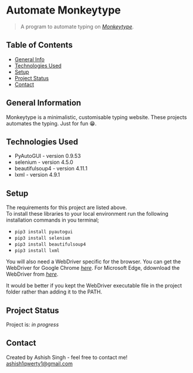 # Automate Monkeytype

> A program to automate typing on [_Monkeytype_](https://monkeytype.com/).

## Table of Contents
* [General Info](#general-information)
* [Technologies Used](#technologies-used)
* [Setup](#setup)
* [Project Status](#project-status)
* [Contact](#contact)
<!-- * [License](#license) -->


## General Information

Monkeytype is a minimalistic, customisable typing website. These projects automates the typing. Just for fun 😁.

## Technologies Used

* PyAutoGUI - version 0.9.53
* selenium - version 4.5.0
* beautifulsoup4 - version 4.11.1
* lxml - version 4.9.1

## Setup

The requirements for this project are listed above.  
To install these libraries to your local environment run the following installation commands in you terminal;

* `pip3 install pyautogui`
* `pip3 install selenium`
* `pip3 install beautifulsoup4`
* `pip3 install lxml`

You will also need a WebDriver specific for the browser. You can get the WebDriver for Google Chrome [_here_](https://chromedriver.chromium.org/downloads). For Microsoft Edge, ddownload the WebDriver from [_here_](https://developer.microsoft.com/en-us/microsoft-edge/tools/webdriver/).

It would be better if you kept the WebDriver executable file in the project folder rather than adding it to the PATH.
## Project Status
Project is: _in progress_

## Contact
Created by Ashish Singh - feel free to contact me!  
ashish1qwerty1@gmail.com

